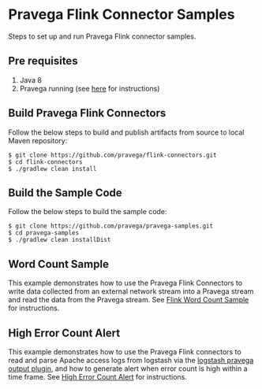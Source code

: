 # Pravega Flink Connector Samples
Steps to set up and run Pravega Flink connector samples.

## Pre requisites
1. Java 8
2. Pravega running (see [here](http://pravega.io/docs/latest/getting-started/) for instructions)

## Build Pravega Flink Connectors

Follow the below steps to build and publish artifacts from source to local Maven repository:

```
$ git clone https://github.com/pravega/flink-connectors.git
$ cd flink-connectors
$ ./gradlew clean install
```

## Build the Sample Code

Follow the below steps to build the sample code:

```
$ git clone https://github.com/pravega/pravega-samples.git
$ cd pravega-samples
$ ./gradlew clean installDist
```

## Word Count Sample

This example demonstrates how to use the Pravega Flink Connectors to write data collected
from an external network stream into a Pravega stream and read the data from the Pravega stream.
See [Flink Word Count Sample](doc/flink-wordcount/README.md) for instructions.

## High Error Count Alert

This example demonstrates how to use the Pravega Flink connectors to read and 
parse Apache access logs from logstash via the [logstash pravega output plugin](https://github.com/pravega/logstash-output-pravega),
and how to generate alert when error count is high within a time frame. 
See [High Error Count Alert](doc/flink-high-error-count-alert/README.md) for instructions.
